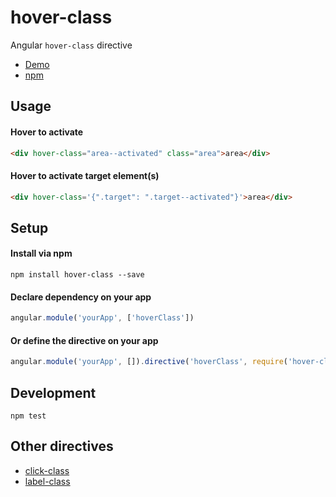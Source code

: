 # hover-class
Angular `hover-class` directive

- [Demo](https://ryanve.github.io/hover-class/)
- [npm](https://www.npmjs.com/package/hover-class)

## Usage

#### Hover to activate

```html
<div hover-class="area--activated" class="area">area</div>
```

#### Hover to activate target element(s)
```html
<div hover-class='{".target": ".target--activated"}'>area</div>
```

## Setup

#### Install via npm

```
npm install hover-class --save
```

#### Declare dependency on your app

```js
angular.module('yourApp', ['hoverClass'])
```

#### **Or** define the directive on your app

```js
angular.module('yourApp', []).directive('hoverClass', require('hover-class'))
```

## Development

```
npm test
```

## Other directives
- [click-class](https://www.npmjs.com/package/click-class)
- [label-class](https://www.npmjs.com/package/label-class)
